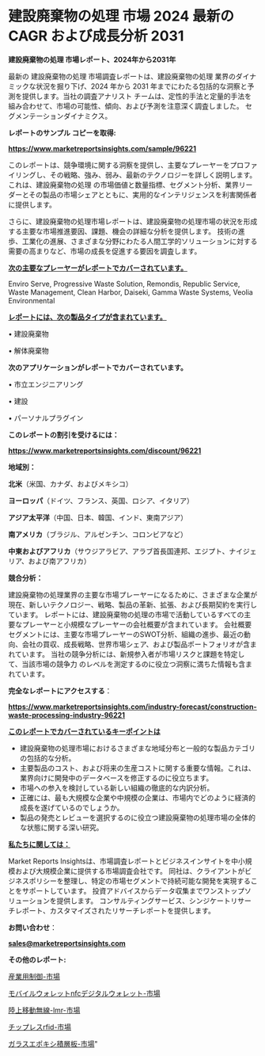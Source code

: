 # 建設廃棄物の処理 市場 2024 最新の CAGR および成長分析 2031

<strong>建設廃棄物の処理 市場レポート、2024年から2031年</strong>

最新の 建設廃棄物の処理 市場調査レポートは、建設廃棄物の処理 業界のダイナミックな状況を掘り下げ、2024 年から 2031 年までにわたる包括的な洞察と予測を提供します。当社の調査アナリスト チームは、定性的手法と定量的手法を組み合わせて、市場の可能性、傾向、および予測を注意深く調査しました。 セグメンテーションダイナミクス。



<strong>レポートのサンプル コピーを取得:</strong> <a href=https://www.marketreportsinsights.com/sample/96221>

<strong><u>https://www.marketreportsinsights.com/sample/96221</u></strong></a>

このレポートは、競争環境に関する洞察を提供し、主要なプレーヤーをプロファイリングし、その戦略、強み、弱み、最新のテクノロジーを詳しく説明します。 これは、建設廃棄物の処理 の市場価値と数量指標、セグメント分析、業界リーダーとその製品の市場シェアとともに、実用的なインテリジェンスを利害関係者に提供します。

さらに、建設廃棄物の処理市場レポートは、建設廃棄物の処理市場の状況を形成する主要な市場推進要因、課題、機会の詳細な分析を提供します。 技術の進歩、工業化の進展、さまざまな分野にわたる人間工学的ソリューションに対する需要の高まりなど、市場の成長を促進する要因を調査します。



<strong><u>次の主要なプレーヤーがレポートでカバーされています。</u></strong>

Enviro Serve, Progressive Waste Solution, Remondis, Republic Service, Waste Management, Clean Harbor, Daiseki, Gamma Waste Systems, Veolia Environmental



<strong><u><b>レポートには、次の製品タイプが含まれています。</b></u></strong>

• 建設廃棄物

• 解体廃棄物



<strong><b>次のアプリケーションがレポートでカバーされています。</b></strong>

• 市立エンジニアリング

• 建設

• パーソナルプラグイン



<strong><b>このレポートの割引を受けるには：</b></strong><a href=https://www.marketreportsinsights.com/discount/96221>

<strong><u>https://www.marketreportsinsights.com/discount/96221</u></strong></a>



<strong>地域別：</strong>



<strong>北米</strong>（米国、カナダ、およびメキシコ）



<strong>ヨーロッパ</strong>（ドイツ、フランス、英国、ロシア、イタリア）



<strong>アジア太平洋</strong>（中国、日本、韓国、インド、東南アジア）



<strong>南アメリカ</strong>（ブラジル、アルゼンチン、コロンビアなど）



<strong>中東およびアフリカ</strong>（サウジアラビア、アラブ首長国連邦、エジプト、ナイジェリア、および南アフリカ）



<strong>競合分析：</strong>

建設廃棄物の処理業界の主要な市場プレーヤーになるために、さまざまな企業が現在、新しいテクノロジー、戦略、製品の革新、拡張、および長期契約を実行しています。 レポートには、建設廃棄物の処理の市場で活動しているすべての主要なプレーヤーと小規模なプレーヤーの会社概要が含まれています。 会社概要セグメントには、主要な市場プレーヤーのSWOT分析、組織の進歩、最近の動向、会社の買収、成長戦略、世界市場シェア、および製品ポートフォリオが含まれています。 当社の競争分析には、新規参入者が市場リスクと課題を特定して、当該市場の競争力 のレベルを測定するのに役立つ洞察に満ちた情報も含まれています。



<strong>完全なレポートにアクセスする</strong>：

<a href=https://www.marketreportsinsights.com/industry-forecast/construction-waste-processing-industry-96221>

<strong><u>https://www.marketreportsinsights.com/industry-forecast/construction-waste-processing-industry-96221</u></strong></a>



<strong><u><b>このレポートでカバーされているキーポイントは</b></u></strong>
<ul>
  <li>建設廃棄物の処理市場におけるさまざまな地域分布と一般的な製品カテゴリの包括的な分析。</li>
  <li>主要製品のコスト、および将来の生産コストに関する重要な情報。これは、業界向けに開発中のデータベースを修正するのに役立ちます。</li>
  <li>市場への参入を検討している新しい組織の徹底的な内訳分析。</li>
  <li>正確には、最も大規模な企業や中規模の企業は、市場内でどのように経済的成長を遂げているのでしょうか。</li>
  <li>製品の発売とレビューを選択するのに役立つ建設廃棄物の処理市場の全体的な状態に関する深い研究。</li>
</ul>


<strong><u><b>私たちに関しては：</b></u></strong>

Market Reports Insightsは、市場調査レポートとビジネスインサイトを中小規模および大規模企業に提供する市場調査会社です。 同社は、クライアントがビジネスポリシーを整理し、特定の市場セグメントで持続可能な開発を実現することをサポートしています。 投資アドバイスからデータ収集までワンストップソリューションを提供します。 コンサルティングサービス、シンジケートリサーチレポート、カスタマイズされたリサーチレポートを提供します。



<strong><b>お問い合わせ</b></strong>：

<a href=mailto:sales@marketreportsinsights.com>

<strong><u>sales@marketreportsinsights.com</u></strong></a>



<strong>その他のレポート:</strong>

<a href=https://www.linkedin.com/pulse/産業用制御-市場-2023-新興市場-将来の動向と市場需要-2030-pr-news-hub-gu6af/>産業用制御-市場</a>

<a href=https://www.linkedin.com/pulse/モバイルウォレットnfcデジタルウォレット-市場-2023-推進要因と成長機会-m9olf/>モバイルウォレットnfcデジタルウォレット-市場</a>

<a href=https://www.linkedin.com/pulse/陸上移動無線-lmr-市場-2023-総合分析と事業成長戦略-2030-analytics-achievers-24-analysis-aqmcf/>陸上移動無線-lmr-市場</a>

<a href=https://www.linkedin.com/pulse/チップレスrfid-市場-2023-swot-分析と最新イノベーション-2nfxf/>チップレスrfid-市場</a>

<a href=https://www.linkedin.com/pulse/ガラスエポキシ積層板-市場-2023-最新の-cagr-および成長分析-2030-o4zrf/>ガラスエポキシ積層板-市場</a>"
